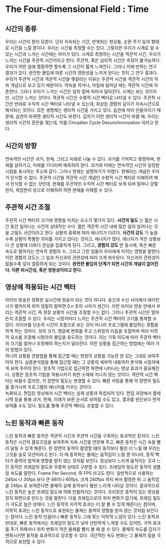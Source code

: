 # The Four-dimensional Field : Time
## 시간의 종류
우리는 시간이 뭔지 모른다. 단지 지속되는 기간, 반복되는 현상들, 순환 주기 등의 형태로 시간을 느낄 뿐이다. 
우리는 시간을 측정할 수는 있다. 그렇지만 우리가 시계로 알 수 있는 시간과 느끼는 시간에는 차이가 있다. 
시계로 측정하는 시간을 객관적 시간, 우리가 느끼는 시간을 주관적 시간이라고 한다.
주관적, 혹은 심리적 시간은 측정이 불가능하다. 우리가 어떤 일에 열중하면 할수록 그 시간이 짧게 느껴진다.
그러나 이에 반하는 연구 결과가 있다. 완전한 몰입에 따른 시간의 영원성을 느끼게 된다는 것이 그 연구 결과다.    
우리가 주관적 시간과 객관적 시간을 헷갈리는 이유는 주관적 시간을 객관적 시간의 하위 개념으로 보고 있기 때문이다.
약속을 하거나, 아침에 일어날 때는 객관적 시간에 의존한다. 그러나 우리가 느끼는 시간은 일의 질에 따라서 달라진다.
시계는 보는 것이지만, 시간은 느끼는 것이다. 객관적 시간은 수평적 시간 벡터로 나타낼 수 있다.
주관적 시간은 반대로 수직적 시간 벡터로 나타낼 수 있는데, 회상된 경험의 깊이가 지속시간으로 해석되는 것이다.
모든 생명체는 생리적 시간을 가지고 있다. 습관에 따라 만들어지기 때문에, 습관이 바뀌면 생리적 시간도 바뀐다.
갑자기 이런 생리적 시간이 바뀔 때, 우리는 생리적 시간의 혼란을 겪는데, 이를 Circadian Cycle Desunchronization 이라고 한다.

## 시간의 방향
연속적인 시간은 과거, 현재, 그리고 미래로 나눌 수 있다. 과거를 기억하고 증명하며, 현재를 살아가고, 미래를 기다리며 예측하려 한다.
과거와 미래는 연속적인 시간의 일정한 시점을 표시하는 주소와 같다.
그러나 현재는 설명하기가 어렵다. 현재라는 개념은 우리가 인식할 수 없다. 
주관적 시간을 객관적 시간 개념인 수평적 시간 벡터로 이해하려 해서 인식할 수 없는 것인데, 현재를 주관적인 수직적 시간 벡터로 보게 되며 얼마나 강렬한지, 복잡한지 등으로 이해하려 하면 현재를 이해할 수 있다.

## 주관적 시간 조절
주관적 시간 벡터의 크기에 영향을 미치는 요소가 몇가지 있다.
__사건의 밀도__ 는 짧은 시간 동안 일어나는 사건의 상대적인 수다. 짧은 객관적 시간 내에 많은 일이 일어나는 것을 고밀도 사건이라고 한다.
상황의 종류에 따라 에너지가 다르다. __사건의 강도__ 가 높을 수록 상황이 특별한 의미를 가지고 있다는 것이고, 에너지가 많다.
에너지가 적은 상황보다 큰 상황에 더욱더 관심을 집중하게 된다.
그리고, __경험의 강도__ 란 동시에, 혹은 빠른 속도로 벌어지는 연속적 경험의 수, 그리고 그런 일들이 우리에게 미치는 영향을 말한다.
이런 경험의 강도는 그 일과 자신과의 관련성에 따라 크게 좌우된다. 자신과의 관련성이 많을수록 깊이 열중하게 되는 것이다.
__완전한 몰입의 단계가 되면 시간의 개념이 없어진다. 이른 비시간성, 혹은 영원성이라고 한다.__

## 영상에 적용되는 시간 벡터
라이브 방송은 정확한 실시간에 방송이 되는 것이 아니다. 송신과 수신 사이에서 레이턴시가 벌어지게 되어 엄밀히 말하면 0.n 초의 시차가 생긴다.
이런 라이브 방송 안에서 우리는 객관적 시간, 즉 현장 상황의 시간을 조절할 수는 없다. 그러나 주관적 시간은 얼마든지 조절할 수 있다.
우리는 시청자마다 느끼는 주관적 시간 벡터의 크기를 통제할 수 있다. 라이브를 단순히 시간의 흐름으로 보는 것이 아니라 프로그램에 몰입하는 경험을 하게 하는 것이다.
샷의 크기, 앵글에 변화를 주고 스위칭의 리듬을 조절하며 여러 미학적 요소를 조절해 시청자의 몰입을 유도하는 것이다.
이는 기획 의도에 따라 주관적 벡터의 크기를 얼마나 조정해야 하는지가 달라진다.
이런 상황을 접근하는 방법에는 여러 가지 방법이 있다.    
하나의 상황을 관찰법을 통해 접근할 때는 현장의 상황을 가능한 한 있는 그대로 보여주어야 한다. 
심층분석법을 통해 접근할 떄는 그 상황의 세부적 내용까지 분석해 시청자에게 보여 주어야 한다.
창조적 기법으로 접근하면 화면에 나타나는 영상 효과가 중요해진다. 상황은 창조적 기법을 적용시키기 위한 소재에 지나지 않는 것이다.
객관적 시간 벡터는 바꿀수 없지만, 각 장면의 밀도는 변경할 수 있다. 빠른 커팅을 통해 각 장면의 밀도를 증가시켜 프로그램의 에너지를 키우는 것이다.    
녹화되고, 편집된 영상에서 시간 벡터는 실제 상황과 독립되어 있다.
편집 과정에서 플래시백 등을 통해 과거, 현재, 미래가 바뀐 순서로 보여질 수도 있고, 결과를 원인보다 먼저 보여줄 수도 있다.
밀도를 통해 주관적 벡터도 조절할 수 있다.

## 느린 동작과 빠른 동작
느린 동작과 빠른 동작은 객관적 시간과 주관적 시간을 구축하는 효과적인 장치다.
느린 동작은 시간의 클로즈업을 보여주며 지속 시간을 연장해 주고, 빠른 동작은 시간 속을 빨리 달릴 수 있게 해준다.
한 장면의 동작이 촬영할 떄의 동작보다 훨씬 더 느릴 떄 우리는 그것을 슬로 모션이라고 한다. 이 때 동작하는 물체는 움직임이 느릴 뿐 아니라, 동작 벡터가 중력의 법칙에 영향을 받지 않는 것처럼 보인다.
정상보다 느리게 움직이는 것과 느린 동작은 프레임의 밀도와 무중력 상태로 구분할 수 있다.
프레임의 밀도란 동작의 샘플링 속도를 말한다. Frame Per Second, 즉 FPS 라고도 한다.
일반적으로 사용하는 24fps 나 30fps 보다 큰 48이나 60fps, 크게 240fps 까지 써서 촬영한 뒤 그 움직임을 24fps 로 보여준다면 물체의 실제 동작보다 훨씬 느리게 나타날 것이다.
결과적으로 느린 동작은 높은 프레임 밀도에 의해 만들어지는 것이다.
프리징은 동작이 있는 영상을 정지 화면으로 만드는 것을 말한다. 다음 프레임으로의 위치 변화가 없기에, 프레임 밀도가 극도로 높은 상태다.
느린 동작의 지각적 효과는 더 잘 볼 수 있게 해준다는 점이며, 미학적 효과는 느린 동작으로 표현되는 물체는 중력의 영향을 받지 않는 것처럼 보인다는 점이다.
느린 동작 만큼이나 빠른 동작도 그에 맞는 미학적 느낌이 있다.
느린 동작과 반대로, 빠른 동작에서는 프레임의 밀도가 낮아 산만하게 느껴질 수도 있지만, 극적 효과를 주기 위해서나 위치 변화가 적은 물체를 빨리 볼 떄 쓸 수 있다.
물체의 속도를 갑자기 변화시키면 동작을 효과적으로 강조할 수 있다. 극단적인 속도 변화는 그 물체의 힘을 극적으로 표현할 수 있다.
